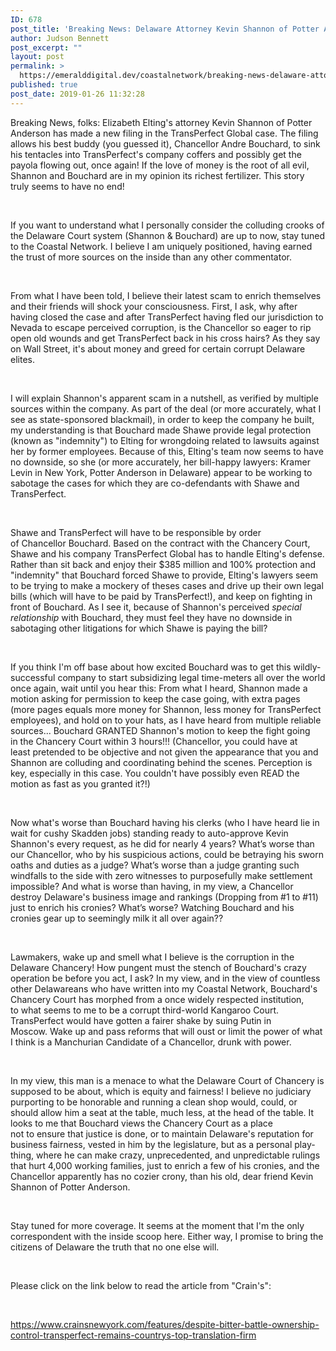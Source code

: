 ```yaml
---
ID: 678
post_title: 'Breaking News: Delaware Attorney Kevin Shannon of Potter Anderson Filed a New Motion and It Appears that he and Chancellor Bouchard Will Try to Squeeze TransPerfect Once More???'
author: Judson Bennett
post_excerpt: ""
layout: post
permalink: >
  https://emeralddigital.dev/coastalnetwork/breaking-news-delaware-attorney-kevin-shannon-of-potter-anderson-filed-a-new-motion-and-it-appears-that-he-and-chancellor-bouchard-will-try-to-squeeze-transperfect/
published: true
post_date: 2019-01-26 11:32:28
---
```

Breaking News, folks: Elizabeth Elting's attorney Kevin Shannon of Potter Anderson has made a new filing in the TransPerfect Global case. The filing allows his best buddy (you guessed it), Chancellor Andre Bouchard, to sink his tentacles into TransPerfect's company coffers and&nbsp;possibly&nbsp;get the payola flowing out, once again! If the love of money is the root of all evil, Shannon and Bouchard are&nbsp;in my opinion&nbsp;its richest fertilizer. This story truly seems to have no end!&nbsp;

&nbsp;

If you want to understand what&nbsp;I personally consider the&nbsp;colluding crooks of the Delaware Court system (Shannon &amp; Bouchard) are up to now,&nbsp;stay&nbsp;tuned to the Coastal Network. I believe I am uniquely positioned, having earned the trust of more sources on the inside than any other commentator.

&nbsp;

From what I have been told,&nbsp;I believe&nbsp;their latest scam to enrich themselves and their friends will shock your consciousness. First, I ask, why after having closed the case and after TransPerfect having fled our jurisdiction to Nevada to escape&nbsp;perceived&nbsp;corruption, is the Chancellor so eager to rip open old wounds and get TransPerfect back in his cross hairs? As they say on Wall Street, it's about money and greed for&nbsp;certain&nbsp;corrupt Delaware elites.

&nbsp;

I will explain Shannon's&nbsp;apparent&nbsp;scam in a nutshell, as verified by multiple sources within the company. As part of the deal (or more accurately,&nbsp;what&nbsp;I see as state-sponsored blackmail), in order to keep the company he built, my understanding is that Bouchard made&nbsp;Shawe provide legal protection (known as "indemnity") to Elting for wrongdoing related to lawsuits against her by former employees. Because of this, Elting's team now seems to have no downside, so she (or more accurately, her bill-happy lawyers: Kramer Levin in New York, Potter Anderson in Delaware) appear to be working to sabotage the cases for which they are co-defendants with Shawe and TransPerfect.&nbsp;

&nbsp;

Shawe and TransPerfect will have to be responsible by order of&nbsp;Chancellor&nbsp;Bouchard. Based on the contract with the Chancery Court, Shawe and his&nbsp;company TransPerfect Global has to handle Elting's defense. Rather than sit back and enjoy their $385 million and 100% protection and "indemnity" that Bouchard forced Shawe to provide, Elting's lawyers seem to be trying to&nbsp;make&nbsp;a mockery of theses cases and drive up their own legal bills (which will have to be paid by TransPerfect!), and keep on fighting in front of Bouchard. As I see it, because of Shannon's perceived&nbsp;<em>special relationship&nbsp;</em>with Bouchard, they must feel they have no downside in sabotaging other litigations&nbsp;for&nbsp;which Shawe is paying the bill?

&nbsp;

If you think I'm off base about how excited Bouchard was to get this wildly-successful company to start subsidizing legal time-meters all over the world once again, wait until you hear this: From what I heard, Shannon made a motion asking for permission to keep the case going, with extra pages (more pages equals more money for Shannon, less money for TransPerfect employees), and hold on to your hats, as I have heard from multiple reliable sources... Bouchard GRANTED Shannon's motion to keep the fight going in&nbsp;the&nbsp;Chancery&nbsp;Court&nbsp;within 3 hours!!! (Chancellor, you could have at least&nbsp;pretended to be objective and not given the appearance&nbsp;that you and Shannon are&nbsp;colluding and&nbsp;coordinating behind the scenes.&nbsp;Perception is key,&nbsp;especially in this case. You couldn't have possibly even READ the motion as fast as you granted it?!)

&nbsp;

Now what's worse than Bouchard having his clerks (who&nbsp;I have heard&nbsp;lie in wait for cushy Skadden jobs) standing ready to auto-approve Kevin Shannon's every request, as he did for nearly 4 years? What’s worse than our Chancellor, who by his suspicious actions, could be&nbsp;betraying his sworn oaths and duties as a judge? What’s worse than a judge granting such windfalls&nbsp;to the side with zero witnesses to&nbsp;purposefully make&nbsp;settlement impossible? And what&nbsp;is&nbsp;worse than having, in my view,&nbsp;a&nbsp;Chancellor destroy Delaware's business image and rankings (Dropping from #1 to #11) just to enrich his cronies? What’s worse? Watching Bouchard and his cronies gear up to&nbsp;seemingly&nbsp;milk it all over again??

&nbsp;

Lawmakers, wake up and smell&nbsp;what I believe is&nbsp;the corruption in&nbsp;the Delaware&nbsp;Chancery! How pungent must the stench of Bouchard's&nbsp;crazy operation&nbsp;be before you act, I ask? In my view, and in the view of countless other Delawareans who have written into my Coastal Network, Bouchard's Chancery Court has morphed from a once widely respected institution, to&nbsp;what seems to me to be a&nbsp;corrupt third-world Kangaroo Court. TransPerfect would have gotten a fairer shake&nbsp;by&nbsp;suing Putin in Moscow.&nbsp;Wake up and pass reforms that will oust or limit the power of&nbsp;what I think is&nbsp;a&nbsp;Manchurian Candidate of a Chancellor, drunk with power.

&nbsp;

In my view, this man is&nbsp;a&nbsp;menace&nbsp;to what the Delaware Court of Chancery is supposed to be about, which is equity and fairness!&nbsp;I believe no judiciary purporting to be honorable and running a clean shop would, could, or should allow him a seat at the table, much less, at the head of the table.&nbsp;It looks to me that&nbsp;Bouchard&nbsp;views&nbsp;the Chancery Court&nbsp;as a place not&nbsp;to&nbsp;ensure that&nbsp;justice is done, or to maintain Delaware's reputation for business fairness,&nbsp;vested in him by the legislature, but as a personal play-thing, where he can make crazy, unprecedented, and unpredictable rulings that hurt 4,000 working families, just to enrich a few of his cronies, and the Chancellor&nbsp;apparently&nbsp;has no cozier crony, than his old, dear friend Kevin Shannon of Potter Anderson.

&nbsp;

Stay tuned for more coverage. It seems at the moment that I'm the only correspondent with the inside scoop here.&nbsp;Either way, I promise to bring the citizens of Delaware the truth that no one else will.&nbsp;

&nbsp;

Please click on the link below to read the article from "Crain's":

&nbsp;

<u><a href="http://r20.rs6.net/tn.jsp?f=001oMx0QU8phfC_OTKxZrSp_eEW2pjQT2lvdajPiSOYNEupBBY1sXVGOtJbUXYjiqmVhLIkC24ZvSapqMm0uGHmmn4mKUES3sHuR4dIZNttHIfBA8yLArJHlzvVGeoDl8oKXlDHUGpGV5DbPeSMXEN5x4pEITDytqwbpzz12VRSRZZeluCnjrRwxHFn8woad4u0VlvbDRrliaS1hh4CZxCcf9EhI3SxgCY7kvoUdOMvStuxz_SKyYPCPt106ffLuoqGv8jvnbTGPwzOT4f0cdf8HtiSCNYg_5Fq&amp;c=7H1_gK5w59qvHBD1EGj3Ra8wTr_M4iDCBJwpUmtVknNqbSsPV5mlOg==&amp;ch=jIpSPKtW2aNv82u5lcZMJNnm9ZkyV0AV99-42CFlcAlq_HmX6Ns3Qw==">https://www.crainsnewyork.com/features/despite-bitter-battle-ownership-control-transperfect-remains-countrys-top-translation-firm</a></u>